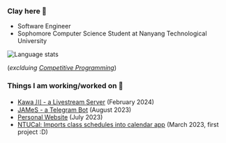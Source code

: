 ### Clay here 👋
- Software Engineer
- Sophomore Computer Science Student at Nanyang Technological University

![Language stats](https://github-readme-stats.vercel.app/api/top-langs/?username=sanstzu&theme=tokyonight&layout=compact&exclude_repo=competitive-programming)

(*exclduing [Competitive Programming](https://github.com/sanstzu/competitive-programming)*)

### Things I am working/worked on ‍🍳
- [Kawa 川 - a Livestream Server](https://github.com/sanstzu/kawa) (February 2024)
- [JAMeS - a Telegram Bot](https://sanstzu.vercel.app/blogs/james-telegram-bot) (August 2023)
- [Personal Website](https://sanstzu.vercel.app) (July 2023)
- [NTUCal: Imports class schedules into calendar app](https://ntucal.vercel.app) (March 2023, first project :D)
